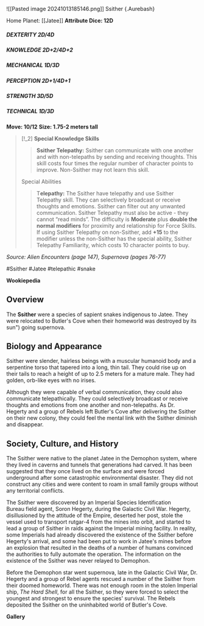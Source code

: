 ![[Pasted image 20241013185146.png]]
 Ssither {.Aurebash}
 
Home Planet: [[Jatee]]
**Attribute Dice: 12D**
##### DEXTERITY 2D/4D
##### KNOWLEDGE 2D+2/4D+2
##### MECHANICAL 1D/3D
##### PERCEPTION 2D+1/4D+1
##### STRENGTH 3D/5D
##### TECHNICAL 1D/3D
**Move: 10/12**
**Size: 1.75-2 meters tall**

> [!_2] 
> **Special Knowledge Skills**
> > **Ssither Telepathy:** Ssither can communicate with one another and with non-telepaths by sending and receiving thoughts. This skill costs four times the regular number of character points to improve. Non-Ssither may not learn this skill.
> 
> Special Abilities
> > T**elepathy:** The Ssither have telepathy and use Ssither Telepathy skill. They can selectively broadcast or receive thoughts and emotions. Ssither can filter out any unwanted communication. Ssither Telepathy must also be active - they cannot “read minds”. The difficulty is **Moderate** plus **double the normal modifiers** for proximity and relationship for Force Skills. If using Ssither Telepathy on non-Ssither, add **+15** to the modifier unless the non-Ssither has the special ability, Ssither Telepathy Familiarity, which costs 10 character points to buy.
> 

*Source: Alien Encounters (page 147), Supernova (pages 76-77)*

#Ssither #Jatee #telepathic #snake 

**Wookiepedia**

## Overview

The **Ssither** were a species of sapient snakes indigenous to Jatee. They were relocated to Butler's Cove when their homeworld was destroyed by its sun") going supernova.

## Biology and Appearance

Ssither were slender, hairless beings with a muscular humanoid body and a serpentine torso that tapered into a long, thin tail. They could rise up on their tails to reach a height of up to 2.5 meters for a mature male. They had golden, orb-like eyes with no irises.

Although they were capable of verbal communication, they could also communicate telepathically. They could selectively broadcast or receive thoughts and emotions from one another and non-telepaths. As Dr. Hegerty and a group of Rebels left Butler's Cove after delivering the Ssither on their new colony, they could feel the mental link with the Ssither diminish and disappear.

## Society, Culture, and History
The Ssither were native to the planet Jatee in the Demophon system, where they lived in caverns and tunnels that generations had carved. It has been suggested that they once lived on the surface and were forced underground after some catastrophic environmental disaster. They did not construct any cities and were content to roam in small family groups without any territorial conflicts.

The Ssither were discovered by an Imperial Species Identification Bureau field agent, Soron Hegerty, during the Galactic Civil War. Hegerty, disillusioned by the attitude of the Empire, deserted her post, stole the vessel used to transport rutgar-4 from the mines into orbit, and started to lead a group of Ssither in raids against the Imperial mining facility. In reality, some Imperials had already discovered the existence of the Ssither before Hegerty's arrival, and some had been put to work in Jatee's mines before an explosion that resulted in the deaths of a number of humans convinced the authorities to fully automate the operation. The information on the existence of the Ssither was never relayed to Demophon.

Before the Demophon star went supernova, late in the Galactic Civil War, Dr. Hegerty and a group of Rebel agents rescued a number of the Ssither from their doomed homeworld. There was not enough room in the stolen Imperial ship, _The Hard Shell_, for all the Ssither, so they were forced to select the youngest and strongest to ensure the species' survival. The Rebels deposited the Ssither on the uninhabited world of Butler's Cove.


**Gallery**